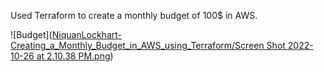 Used Terraform to create a monthly budget of 100$ in AWS. 

![Budget]([NiquanLockhart-Creating_a_Monthly_Budget_in_AWS_using_Terraform/Screen Shot 2022-10-26 at 2.10.38 PM.png](https://github.com/NiquanLockhart/NiquanLockhart-Creating_a_Monthly_Budget_in_AWS_using_Terraform/blob/main/Screen%20Shot%202022-10-26%20at%202.09.50%20PM.png))
